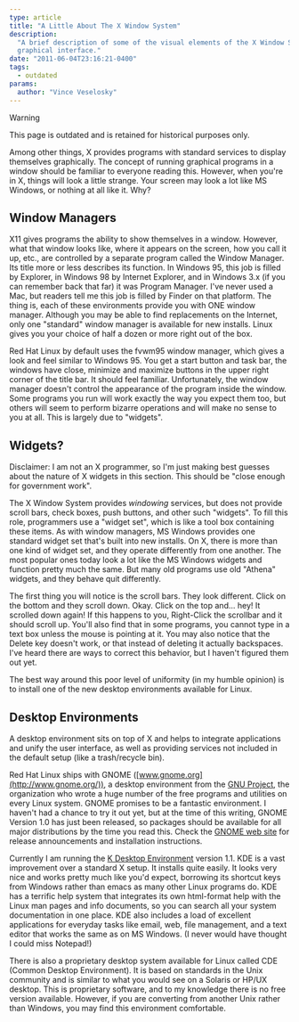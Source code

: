 ```yaml
---
type: article
title: "A Little About The X Window System"
description:
  "A brief description of some of the visual elements of the X Window System, the Linux
  graphical interface."
date: "2011-06-04T23:16:21-0400"
tags:
  - outdated
params:
  author: "Vince Veselosky"
---
```


> [!WARNING]
> This page is outdated and is retained for historical purposes only.

Among other things, X provides programs with standard services to display themselves
graphically. The concept of running graphical programs in a window should be familiar to
everyone reading this. However, when you\'re in X, things will look a little strange.
Your screen may look a lot like MS Windows, or nothing at all like it. Why?

## Window Managers

X11 gives programs the ability to show themselves in a window. However, what that window
looks like, where it appears on the screen, how you call it up, etc., are controlled by
a separate program called the Window Manager. Its title more or less describes its
function. In Windows 95, this job is filled by Explorer, in Windows 98 by Internet
Explorer, and in Windows 3.x (if you can remember back that far) it was Program Manager.
I\'ve never used a Mac, but readers tell me this job is filled by Finder on that
platform. The thing is, each of these environments provide you with ONE window manager.
Although you may be able to find replacements on the Internet, only one \"standard\"
window manager is available for new installs. Linux gives you your choice of half a
dozen or more right out of the box.

Red Hat Linux by default uses the fvwm95 window manager, which gives a look and feel
similar to Windows 95. You get a start button and task bar, the windows have close,
minimize and maximize buttons in the upper right corner of the title bar. It should feel
familiar. Unfortunately, the window manager doesn\'t control the appearance of the
program inside the window. Some programs you run will work exactly the way you expect
them too, but others will seem to perform bizarre operations and will make no sense to
you at all. This is largely due to \"widgets\".

## Widgets?

Disclaimer: I am not an X programmer, so I\'m just making best guesses about the nature
of X widgets in this section. This should be \"close enough for government work\".

The X Window System provides _windowing_ services, but does not provide scroll bars,
check boxes, push buttons, and other such \"widgets\". To fill this role, programmers
use a \"widget set\", which is like a tool box containing these items. As with window
managers, MS Windows provides one standard widget set that\'s built into new installs.
On X, there is more than one kind of widget set, and they operate differently from one
another. The most popular ones today look a lot like the MS Windows widgets and function
pretty much the same. But many old programs use old \"Athena\" widgets, and they behave
quit differently.

The first thing you will notice is the scroll bars. They look different. Click on the
bottom and they scroll down. Okay. Click on the top and\... hey! It scrolled down again!
If this happens to you, Right-Click the scrollbar and it should scroll up. You\'ll also
find that in some programs, you cannot type in a text box unless the mouse is pointing
at it. You may also notice that the Delete key doesn\'t work, or that instead of
deleting it actually backspaces. I\'ve heard there are ways to correct this behavior,
but I haven\'t figured them out yet.

The best way around this poor level of uniformity (in my humble opinion) is to install
one of the new desktop environments available for Linux.

## Desktop Environments

A desktop environment sits on top of X and helps to integrate applications and unify the
user interface, as well as providing services not included in the default setup (like a
trash/recycle bin).

Red Hat Linux ships with GNOME ([www.gnome.org](http://www.gnome.org/)), a desktop
environment from the [GNU Project](http://www.gnu.org/), the organization who wrote a
huge number of the free programs and utilities on every Linux system. GNOME promises to
be a fantastic environment. I haven\'t had a chance to try it out yet, but at the time
of this writing, GNOME Version 1.0 has just been released, so packages should be
available for all major distributions by the time you read this. Check the
[GNOME web site](http://www.gnome.org) for release announcements and installation
instructions.

Currently I am running the [K Desktop Environment](http://www.kde.org/) version 1.1. 
KDE is a vast improvement over a
standard X setup. It installs quite easily. It looks very nice and works pretty much like you\'d expect, borrowing its
shortcut keys from Windows rather than emacs as many other Linux programs do. KDE has a
terrific help system that integrates its own html-format help with the Linux man pages
and info documents, so you can search all your system documentation in one place. KDE
also includes a load of excellent applications for everyday tasks like email, web, file
management, and a text editor that works the same as on MS Windows. (I never would have
thought I could miss Notepad!)

There is also a proprietary desktop system available for Linux called CDE (Common
Desktop Environment). It is based on standards in the Unix community and is similar to
what you would see on a Solaris or HP/UX desktop. This is proprietary software, and to
my knowledge there is no free version available. However, if you are converting from
another Unix rather than Windows, you may find this environment comfortable.

